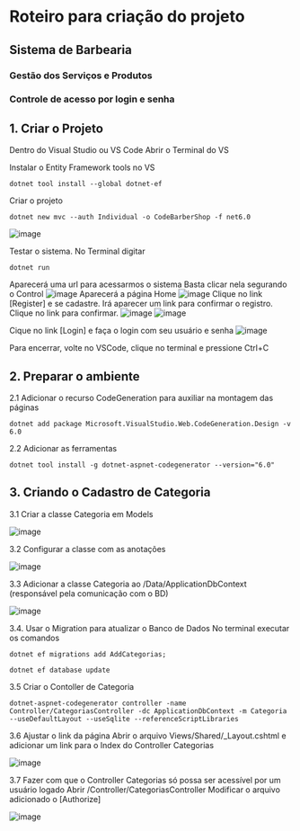 # Roteiro para criação do projeto

## Sistema de Barbearia
### Gestão dos Serviços e Produtos
### Controle de acesso por login e senha

## 1. Criar o Projeto
Dentro do Visual Studio ou VS Code
Abrir o Terminal do VS

Instalar o Entity Framework tools no VS
```
dotnet tool install --global dotnet-ef
```

Criar o projeto
```
dotnet new mvc --auth Individual -o CodeBarberShop -f net6.0
```
![image](https://user-images.githubusercontent.com/20090580/206591453-ea5d7cdc-af58-4c40-bfc2-32a5b4cb30c4.png)

Testar o sistema.
No Terminal digitar
```
dotnet run
```
Aparecerá uma url para acessarmos o sistema
Basta clicar nela segurando o Control
![image](https://user-images.githubusercontent.com/20090580/206604239-6613a967-1c6e-479c-919d-a5ad31fb3dae.png)
Aparecerá a página Home
![image](https://user-images.githubusercontent.com/20090580/206604389-8096e641-89d1-4a7d-876a-55fe6cee2bc9.png)
Clique no link [Register] e se cadastre. Irá aparecer um link para confirmar o registro. Clique no link para confirmar.
![image](https://user-images.githubusercontent.com/20090580/206605603-eb553f20-0ed1-45b4-91c6-433c0af83db1.png)
![image](https://user-images.githubusercontent.com/20090580/206605729-a7c55c8c-7484-4f26-ac6d-e40b175a99f9.png)

Cique no link [Login] e faça o login com seu usuário e senha
![image](https://user-images.githubusercontent.com/20090580/206605796-cbff1916-b215-4948-b392-33508e876bbb.png)

Para encerrar, volte no VSCode, clique no terminal e pressione Ctrl+C


## 2. Preparar o ambiente
2.1 Adicionar o recurso CodeGeneration para auxiliar na montagem das páginas
```
dotnet add package Microsoft.VisualStudio.Web.CodeGeneration.Design -v 6.0
```
2.2 Adicionar as ferramentas 
```
dotnet tool install -g dotnet-aspnet-codegenerator --version="6.0"
```

## 3. Criando o Cadastro de Categoria
3.1 Criar a classe Categoria em Models

![image](https://user-images.githubusercontent.com/20090580/206594044-75e5029b-adb6-43b9-bfd8-d53040e88819.png)

3.2 Configurar a classe com as anotações

![image](https://user-images.githubusercontent.com/20090580/206594386-e44365cc-8c90-402c-84df-e7dd9f6d4047.png)

3.3 Adicionar a classe Categoria ao /Data/ApplicationDbContext (responsável pela comunicação com o BD)

![image](https://user-images.githubusercontent.com/20090580/206594632-85e82e87-59c7-48fc-9bc8-81b5b1088d9b.png)

3.4. Usar o Migration para atualizar o Banco de Dados
No terminal executar os comandos
```
dotnet ef migrations add AddCategorias;
```
```
dotnet ef database update
```
3.5 Criar o Contoller de Categoria
```
dotnet-aspnet-codegenerator controller -name Controller/CategoriasController -dc ApplicationDbContext -m Categoria --useDefaultLayout --useSqlite --referenceScriptLibraries
```

3.6 Ajustar o link da página
Abrir o arquivo Views/Shared/_Layout.cshtml e adicionar um link para o Index do Controller Categorias

![image](https://user-images.githubusercontent.com/20090580/206606896-76f82249-edfa-413d-958d-a9f6856f07d2.png)

3.7 Fazer com que o Controller Categorias só possa ser acessível por um usuário logado
Abrir /Controller/CategoriasController
Modificar o arquivo adicionado o [Authorize]

![image](https://user-images.githubusercontent.com/20090580/206599774-d0ae5615-3938-4305-af5c-4f58ce4703a6.png)
